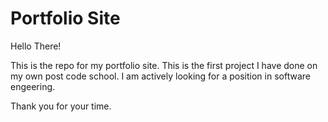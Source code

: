 # Portfolio Site

Hello There!

This is the repo for my portfolio site. This is the first project I have done on my own post code school. I am actively looking for a position in software engeering.

Thank you for your time.
